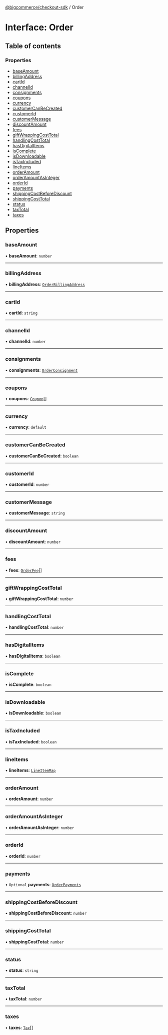 [@bigcommerce/checkout-sdk](../README.md) / Order

# Interface: Order

## Table of contents

### Properties

- [baseAmount](Order.md#baseamount)
- [billingAddress](Order.md#billingaddress)
- [cartId](Order.md#cartid)
- [channelId](Order.md#channelid)
- [consignments](Order.md#consignments)
- [coupons](Order.md#coupons)
- [currency](Order.md#currency)
- [customerCanBeCreated](Order.md#customercanbecreated)
- [customerId](Order.md#customerid)
- [customerMessage](Order.md#customermessage)
- [discountAmount](Order.md#discountamount)
- [fees](Order.md#fees)
- [giftWrappingCostTotal](Order.md#giftwrappingcosttotal)
- [handlingCostTotal](Order.md#handlingcosttotal)
- [hasDigitalItems](Order.md#hasdigitalitems)
- [isComplete](Order.md#iscomplete)
- [isDownloadable](Order.md#isdownloadable)
- [isTaxIncluded](Order.md#istaxincluded)
- [lineItems](Order.md#lineitems)
- [orderAmount](Order.md#orderamount)
- [orderAmountAsInteger](Order.md#orderamountasinteger)
- [orderId](Order.md#orderid)
- [payments](Order.md#payments)
- [shippingCostBeforeDiscount](Order.md#shippingcostbeforediscount)
- [shippingCostTotal](Order.md#shippingcosttotal)
- [status](Order.md#status)
- [taxTotal](Order.md#taxtotal)
- [taxes](Order.md#taxes)

## Properties

### baseAmount

• **baseAmount**: `number`

___

### billingAddress

• **billingAddress**: [`OrderBillingAddress`](OrderBillingAddress.md)

___

### cartId

• **cartId**: `string`

___

### channelId

• **channelId**: `number`

___

### consignments

• **consignments**: [`OrderConsignment`](OrderConsignment.md)

___

### coupons

• **coupons**: [`Coupon`](Coupon.md)[]

___

### currency

• **currency**: `default`

___

### customerCanBeCreated

• **customerCanBeCreated**: `boolean`

___

### customerId

• **customerId**: `number`

___

### customerMessage

• **customerMessage**: `string`

___

### discountAmount

• **discountAmount**: `number`

___

### fees

• **fees**: [`OrderFee`](OrderFee.md)[]

___

### giftWrappingCostTotal

• **giftWrappingCostTotal**: `number`

___

### handlingCostTotal

• **handlingCostTotal**: `number`

___

### hasDigitalItems

• **hasDigitalItems**: `boolean`

___

### isComplete

• **isComplete**: `boolean`

___

### isDownloadable

• **isDownloadable**: `boolean`

___

### isTaxIncluded

• **isTaxIncluded**: `boolean`

___

### lineItems

• **lineItems**: [`LineItemMap`](LineItemMap.md)

___

### orderAmount

• **orderAmount**: `number`

___

### orderAmountAsInteger

• **orderAmountAsInteger**: `number`

___

### orderId

• **orderId**: `number`

___

### payments

• `Optional` **payments**: [`OrderPayments`](../README.md#orderpayments)

___

### shippingCostBeforeDiscount

• **shippingCostBeforeDiscount**: `number`

___

### shippingCostTotal

• **shippingCostTotal**: `number`

___

### status

• **status**: `string`

___

### taxTotal

• **taxTotal**: `number`

___

### taxes

• **taxes**: [`Tax`](Tax.md)[]
